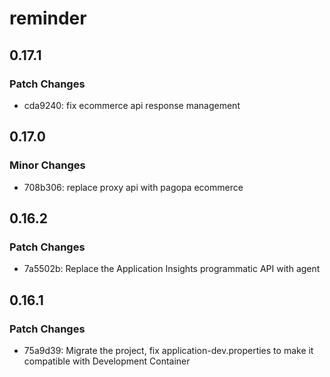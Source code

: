 # reminder

## 0.17.1

### Patch Changes

- cda9240: fix ecommerce api response management

## 0.17.0

### Minor Changes

- 708b306: replace proxy api with pagopa ecommerce

## 0.16.2

### Patch Changes

- 7a5502b: Replace the Application Insights programmatic API with agent

## 0.16.1

### Patch Changes

- 75a9d39: Migrate the project, fix application-dev.properties to make it compatible with Development Container
